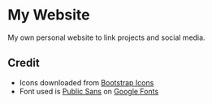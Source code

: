 # My Website
My own personal website to link projects and social media.

## Credit
- Icons downloaded from [Bootstrap Icons](https://icons.getbootstrap.com/)
- Font used is [Public Sans](https://fonts.google.com/specimen/Public+Sans) on [Google Fonts](https://fonts.google.com/)